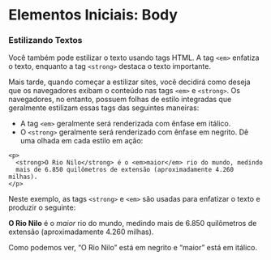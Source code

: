 # Elementos Iniciais: Body

### Estilizando Textos

Você também pode estilizar o texto usando tags HTML. A tag `<em>` enfatiza o texto, enquanto a tag `<strong>` destaca o texto importante.

Mais tarde, quando começar a estilizar sites, você decidirá como deseja que os navegadores exibam o conteúdo nas tags `<em>` e `<strong>`. Os navegadores, no entanto, possuem folhas de estilo integradas que geralmente estilizam essas tags das seguintes maneiras:

- A tag `<em>` geralmente será renderizada com ênfase em itálico.
- O `<strong>` geralmente será renderizado com ênfase em negrito.
  Dê uma olhada em cada estilo em ação:

```
<p>
  <strong>O Rio Nilo</strong> é o <em>maior</em> rio do mundo, medindo
  mais de 6.850 quilômetros de extensão (aproximadamente 4.260 milhas).
</p>
```

Neste exemplo, as tags `<strong>` e `<em>` são usadas para enfatizar o texto e produzir o seguinte:

<p>
  <strong>O Rio Nilo</strong> é o <em>maior</em> rio do mundo, medindo mais de 6.850 quilômetros de extensão (aproximadamente 4.260 milhas).
</p>

Como podemos ver, “O Rio Nilo” está em negrito e “maior” está em itálico.
